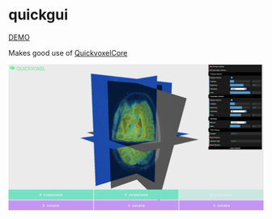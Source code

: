 # quickgui
[DEMO](http://me.jonathanlurie.fr/quickgui/public/index.html)

Makes good use of [QuickvoxelCore](https://github.com/Pixpipe/quickvoxelcore)

![](snap.png)

